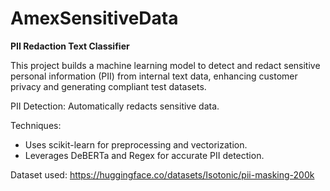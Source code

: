 # AmexSensitiveData
**PII Redaction Text Classifier**  

This project builds a machine learning model to detect and redact sensitive personal information (PII) from internal text data, enhancing customer privacy and generating compliant test datasets.

PII Detection: Automatically redacts sensitive data.

Techniques: 
- Uses scikit-learn for preprocessing and vectorization.
- Leverages DeBERTa and Regex for accurate PII detection.

Dataset used: https://huggingface.co/datasets/Isotonic/pii-masking-200k
